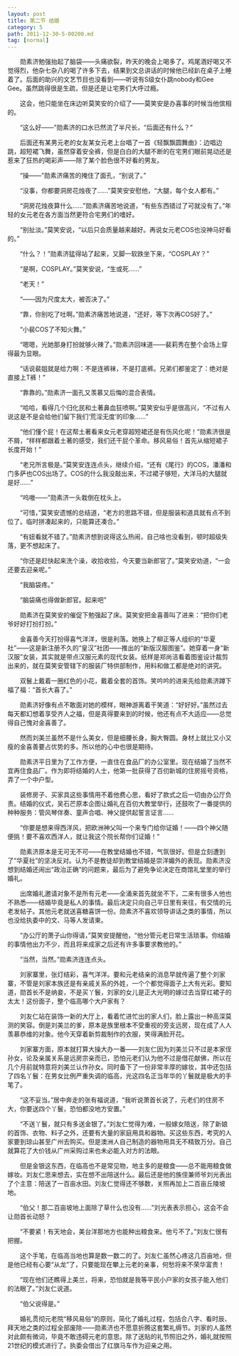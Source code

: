 ```yaml
---
layout: post
title: 第二节 结婚
category: 5
path: 2011-12-30-5-00200.md
tag: [normal]
---
```


　　勋素济勉强抬起了脑袋——头痛欲裂，昨天的晚会上喝多了。鸡尾酒好喝又不觉得烈，他杂七杂八的喝了许多下去，结果到文总讲话的时候他已经趴在桌子上睡着了。后面的助兴的文艺节目也没看到——听说有S级女仆跳nobody和Gee Gee。虽然跳得很是生疏，但是还是让宅男们大呼过瘾。

　　这会，他只能坐在床边听莫笑安的介绍了——莫笑安是办喜事的时候当他傧相的。

　　“这么好——”勋素济的口水已然流了半尺长，“后面还有什么？”

　　后面还有某男元老的女友某女元老上台唱了一首《轻飘飘圆舞曲》：边唱边跳，超短裙飞舞，虽然穿着安全裤，但是白白的大腿不断的在宅男们眼前晃动还是惹来了狂热的喝彩声——除了某个脸色很不好看的男友。

　　“操——”勋素济痛苦的掩住了面孔，“别说了。”

　　“没事，你都要洞房花烛夜了……”莫笑安安慰他，“大腿，每个女人都有。”

　　“洞房花烛夜算什么……”勋素济痛苦地说道，“有些东西错过了可就没有了。”年轻的女元老在各方面当然更符合宅男们的嗜好。

　　“别扯淡。”莫笑安说，“以后只会质量越来越好。再说女元老COS也没神马好看的。”

　　“什么？！”勋素济猛得站了起来，又脚一软跌坐下来，“COSPLAY？”

　　“是啊，COSPLAY。”莫笑安说，“生或死……”

　　“老天！”

　　“——因为尺度太大，被否决了。”

　　“靠，你别吃了吐啊。”勋素济痛苦地说道，“还好，等下次再COS好了。”

　　“小裴COS了不知火舞。”

　　“嗯嗯，光她那身打扮就够火辣了。”勋素济回味道——裴莉秀在整个会场上穿得最为显眼。

　　“话说裴姐就是给力啊：不是连裤袜，不是打底裤。兄弟们都鉴定了：绝对是直接上T裤！”

　　“靠靠的。”勋素济一面孔又羡慕又后悔的混合表情。

　　“哈哈，看得几个归化民和土著鼻血狂喷啊。”莫笑安似乎是很高兴，“不过有人说这是不是会给他们留下我们‘荒淫无度’的印象……”

　　“他们懂个屁！在这帮土著看来女元老穿超短裙还是有伤风化呢！”勋素济很是不屑，“样样都跟着土著的感受，我们还干屁个革命。移风易俗！首先从缩短裙子长度开始！”

　　“老兄所言极是。”莫笑安连连点头，继续介绍，“还有《尾行》的COS，潘潘和门多萨也COS出场了。COS的什么我没敲出来，不过裙子够短，大洋马的大腿就是好……”

　　“呜嗷——”勋素济一头栽倒在枕头上。

　　“可惜，”莫笑安遗憾的总结道，“老方的思路不错，但是服装和道具就有点不到位了。临时拼凑起来的，只能算还凑合。”

　　“有妞看就不错了。”勋素济想到说得这么热闹，自己啥也没看到，顿时超级失落，更不想起床了。

　　“你还是赶快起来洗个澡，收拾收拾，今天要当新郎官了。”莫笑安劝道，“一会还要去迎亲呢。”

　　“我脑袋疼。”

　　“脑袋痛也得做新郎官。起来吧”

　　勋素济在莫笑安的催促下勉强起了床。莫笑安把金喜善叫了进来：“把你们老爷好好打扮打扮。”

　　金喜善今天打扮得喜气洋洋，很是利落。她换上了柳正等人组织的“华夏社”——这是新注册不久的“皇汉”社团——推出的“新版汉服图鉴”。她穿着一身“新汉服”女装，其实就是带点汉服元素的现代女装。纸样是郑尚洁看着图鉴设计裁剪出来的，就在莫笑安管辖下的服装厂特供部制作，用料和做工都是绝对的讲究。

　　双鬟上戴着一圈红色的小花，戴着全套的首饰。笑吟吟的进来先给勋素济蹲下福了福：“首长大喜了。”

　　勋素济好像有点不敢面对她的模样，眼神游离着干笑道：“好好好。”虽然过去每天都幻想着享受齐人之福，但是真得要来到的时候，他还有点不大适应——总觉得自己愧对金喜善了。

　　然而刘美兰虽然不是什么美女，但是细腰长身，胸大臀圆。身材上就比又小又瘦的金喜善要占优势的多。所以他的心中也很是期待。

　　勋素济平日里为了工作方便，一直住在食品厂的办公室里。现在结婚了当然不宜再住食品厂。作为即将结婚的人士，他第一批获得了百仞新城的住房摇号资格，弄了一个中户型。

　　装修房子、买家具这些事情用不着他费心思，看好了款式之后一切由办公厅负责。结婚的仪式，吴石芒原本企图让婚礼在百仞大教堂举行，还鼓吹了一番提供的种种服务：管风琴伴奏、童声合唱、神父提供起誓言证言……

　　“你要是想来得西洋风，把欧洲神父叫一个来专门给你证婚！——四个神父随便挑！要不喜欢西洋人，就让我这个院长帮你们证婚！”

　　勋素济原本是无可无不可——在教堂结婚也不错，气氛很好。但是立刻遭到了“华夏社”的坚决反对。认为不是教徒却到教堂结婚是崇洋媚外的表现。勋素济没想到结婚还闹出“政治正确”的问题来，最后为了避免争论决定在商馆礼堂里的举行婚礼。

　　出席婚礼邀请对象不是所有元老——全涌来首先就坐不下，二来有很多人他也不熟悉——结婚毕竟是私人的事情。最后决定只向自己平日里有来往，有交情的元老发帖子。其他元老就送喜糖喜饼一份。勋素济不喜欢领导讲话之类的事情，所以也没给执委中的文、马等人发请柬。

　　“办公厅的萧子山你得请，”莫笑安提醒他，“他分管元老日常生活琐事。你结婚的事情他出力不少，而且将来成家之后还有许多事要求教他的。”

　　“当然，当然。”勋素济连连点头。

　　刘家寨里，张灯结彩，喜气洋洋。要和元老结亲的消息早就传遍了整个刘家寨，不管是刘家本族还是有亲戚关系的外姓，一个个都觉得面子上大有光彩。要知道，勋首长不是纳妾，不是买丫鬟，刘家的女儿是正大光明的嫁过去当穿红裙子的太太！这份面子，整个临高哪个大户家有？

　　刘友仁站在装饰一新的大厅上，看着忙进忙出的家人们，脸上露出一种高深莫测的笑容。倒是刘美兰的爹，原本是族里根本不受重视的旁支远房，现在成了人人羡慕恭维的对象。他今天穿着新剪裁制作的衣服，笑得满脸开花。

　　刘家寨方面，原本就打算大操大办一番——刘友仁因为刘美兰只不过是本家侄孙女，论及亲属关系是远房宗亲而已，恐怕元老们认为他不过是借花献佛，所以在几个月前就特意将刘美兰认作孙女。同时备下了一份非常丰厚的嫁妆，其中还包括了四名丫鬟：在男女比例严重失调的临高，光这四名正当年华的丫鬟就是极大的手笔了。

　　“这不妥当。”居中奔走的张有福说道，“我听说萧首长说了，元老们的住房不大，你要送四个丫鬟，恐怕都没地方安置。”

　　“不送丫鬟，就只有多送金银了。”刘友仁觉得为难，一般嫁女陪送，除了新娘的首饰、衣物、料子之外，还要有大量的家庭用具和器物。买这些东西，考究的人家要到琼山甚至广州去购买。但是澳洲人自己制造的器物用具无不精致万分。自己就算花了大价钱从广州采购过来也未必能入对方的法眼。

　　但是金银这东西，在临高也不是常见物，地主多的是粮食——总不能用粮食做嫁妆。刘友仁思来想去，实在想不出陪送什么。最后还是他的族侄兼师爷刘光表出了个主意：陪送了一百亩水田。刘友仁觉得还不够数，关照再加上二百亩丘陵坡地。

　　“伯父！那二百亩坡地上面除了草什么也没有……”刘光表表示担心，这会不会让勋首长动怒？

　　“不要紧！有天地会，美台洋那地方也能种出粮食来。他亏不了。”刘友仁很有把握。

　　这个手笔，在临高当地也算是数一数二的了。刘友仁虽然心疼这几百亩地，但是他已经有心要“从龙”了，只要能现在攀上元老的亲事，何愁将来不荣华富贵！

　　“现在他们还瞧得上美兰，将来，恐怕就是我等平民小户家的女孩子能入他们的法眼了。”刘友仁说道。

　　“伯父说得是。”

　　婚礼贯彻元老院“移风易俗”的原则，简化了婚礼过程，包括合八字、看时辰、拜天地之类的过程全部废除——勋素济也不愿意折腾这套繁礼缛节。刘家的人虽然对此颇有微词，毕竟不敢违碍元老的意思。除了送贴的礼节照旧之外，婚礼就按照21世纪的模式进行了。执委会借出了红旗马车作为迎亲之用。
